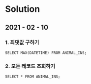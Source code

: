 # Solution


## 2021 - 02 - 10

### 1. 최댓값 구하기
```mysql
SELECT MAX(DATETIME) FROM ANIMAL_INS;
```

### 2. 모든 레코드 조회하기
```mysql
SELECT * FROM ANIMAL_INS;
```
